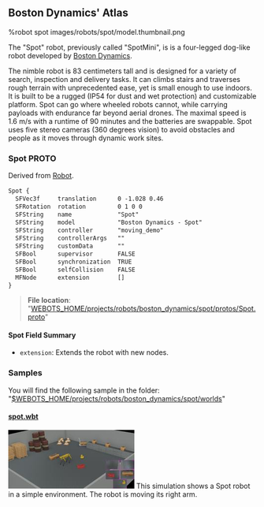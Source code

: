 ## Boston Dynamics' Atlas

%robot spot images/robots/spot/model.thumbnail.png

The "Spot" robot, previously called "SpotMini", is is a four-legged dog-like robot developed by [Boston Dynamics](https://www.bostondynamics.com/spot).

The nimble robot is 83 centimeters tall and is designed for a variety of search, inspection and delivery tasks.
It can climbs stairs and traverses rough terrain with unprecedented ease, yet is small enough to use indoors.
It is built to be a rugged (IP54 for dust and wet protection) and customizable platform.
Spot can go where wheeled robots cannot, while carrying payloads with endurance far beyond aerial drones.
The maximal speed is 1.6 m/s with a runtime of 90 minutes and the batteries are swappable.
Spot uses five stereo cameras (360 degrees vision) to avoid obstacles and people as it moves through dynamic work sites.

### Spot PROTO

Derived from [Robot](../reference/robot.md).

```
Spot {
  SFVec3f     translation      0 -1.028 0.46
  SFRotation  rotation         0 1 0 0
  SFString    name             "Spot"
  SFString    model            "Boston Dynamics - Spot"
  SFString    controller       "moving_demo"
  SFString    controllerArgs   ""
  SFString    customData       ""
  SFBool      supervisor       FALSE
  SFBool      synchronization  TRUE
  SFBool      selfCollision    FALSE
  MFNode      extension        []
}
```

> **File location**: "[WEBOTS\_HOME/projects/robots/boston\_dynamics/spot/protos/Spot.proto](https://github.com/cyberbotics/webots/tree/master/projects/robots/boston_dynamics/spot/protos/Spot.proto)"

#### Spot Field Summary

- `extension`: Extends the robot with new nodes.

### Samples

You will find the following sample in the folder: "[$WEBOTS\_HOME/projects/robots/boston\_dynamics/spot/worlds](https://github.com/cyberbotics/webots/tree/master/projects/robots/boston_dynamics/spot/worlds)"

#### [spot.wbt](https://github.com/cyberbotics/webots/tree/master/projects/robots/boston_dynamics/spot/worlds/spot.wbt)

![spot.wbt.png](images/robots/spot/spot.wbt.thumbnail.jpg) This simulation shows a Spot robot in a simple environment.
The robot is moving its right arm.
